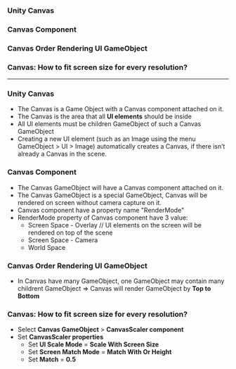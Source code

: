 
### Unity Canvas
### Canvas Component
### Canvas Order Rendering UI GameObject 
### Canvas: How to fit screen size for every resolution?

----------------------------------------------------------

### Unity Canvas

* The Canvas is a Game Object with a Canvas component attached on it.
* The Canvas is the area that all **UI elements** should be inside
* All UI elements must be children GameObject of such a Canvas GameObject
* Creating a new UI element (such as an Image using the menu GameObject > UI > Image) automatically creates a Canvas, if there isn’t already a Canvas in the scene.

### Canvas Component

* The Canvas GameObject will have a Canvas component attached on it.
* The Canvas GameObject is a special GameObject, Canvas will be rendered on screen without camera capture on it.
* Canvas component have a property name "RenderMode"
* RenderMode property of Canvas component have 3 value:
  * Screen Space - Overlay // UI elements on the screen will be rendered on top of the scene
  * Screen Space - Camera
  * World Space
  
### Canvas Order Rendering UI GameObject

* In Canvas have many GameObject, one GameObject may contain many childrent GameObject => Canvas will render GameObject by **Top to Bottom**

### Canvas: How to fit screen size for every resolution?

* Select **Canvas GameObject** > **CanvasScaler component**
* Set **CanvasScaler properties**
  * Set **UI Scale Mode** = **Scale With Screen Size**
  * Set **Screen Match Mode** = **Match With Or Height**
  * Set **Match** = **0.5**
